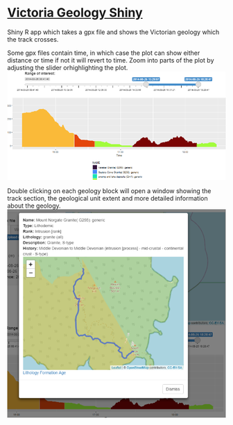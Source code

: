 # [Victoria Geology Shiny](https://lachland.shinyapps.io/VicGeology_Shiny/)
Shiny R app which takes a gpx file and shows the Victorian geology which the track crosses.

Some gpx files contain time, in which case the plot can show either distance or time if not it will revert to time.
Zoom into parts of the plot by adjusting the slider orhighlighting the plot.
![xaxis](https://github.com/LachlanD/VicGeology_Shiny/blob/main/img/xaxis.PNG?raw=true)

Double clicking on each geology block will open a window showing the track section, the geological unit extent and more detailed information about the geology.
![popup](https://github.com/LachlanD/VicGeology_Shiny/blob/main/img/popup.PNG?raw=true)
